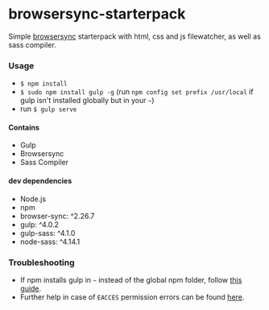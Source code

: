 # browsersync-starterpack

Simple [browsersync](https://www.browsersync.io) starterpack with html, css and js filewatcher, as well as sass compiler.


### Usage
 - `$ npm install`
 - `$ sudo npm install gulp -g` (run `npm config set prefix /usr/local` if gulp isn't installed globally but in your `~`)
 - run `$ gulp serve`
 
#### Contains
 - Gulp
 - Browsersync
 - Sass Compiler

#### dev dependencies
 - Node.js
 - npm
 - browser-sync: ^2.26.7
 - gulp: ^4.0.2
 - gulp-sass: ^4.1.0
 - node-sass: ^4.14.1

### Troubleshooting
 - If npm installs gulp in `~` instead of the global npm folder, follow [this guide](http://blog.webbb.be/command-not-found-node-npm/).
 - Further help in case of `EACCES` permission errors can be found [here](https://docs.npmjs.com/getting-started/fixing-npm-permissions).
